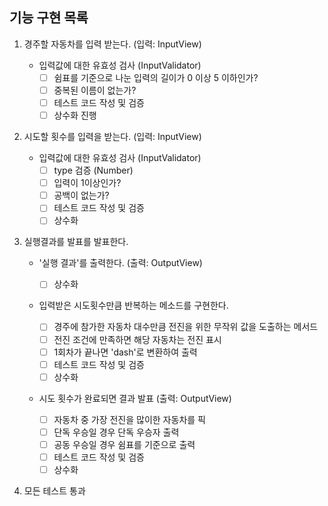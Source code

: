 ## 기능 구현 목록

1. 경주할 자동차를 입력 받는다. (입력: InputView)

   - 입력값에 대한 유효성 검사 (InputValidator)
     - [ ] 쉼표를 기준으로 나눈 입력의 길이가 0 이상 5 이하인가?
     - [ ] 중복된 이름이 없는가?
     - [ ] 테스트 코드 작성 및 검증
     - [ ] 상수화 진행

2. 시도할 횟수를 입력을 받는다. (입력: InputView)

   - 입력값에 대한 유효성 검사 (InputValidator)
     - [ ] type 검증 (Number)
     - [ ] 입력이 1이상인가?
     - [ ] 공백이 없는가?
     - [ ] 테스트 코드 작성 및 검증
     - [ ] 상수화

3. 실행결과를 발표를 발표한다.

   - '실행 결과'를 출력한다. (출력: OutputView)

     - [ ] 상수화

   - 입력받은 시도횟수만큼 반복하는 메소드를 구현한다.

     - [ ] 경주에 참가한 자동차 대수만큼 전진을 위한 무작위 값을 도출하는 메서드
     - [ ] 전진 조건에 만족하면 해당 자동차는 전진 표시
     - [ ] 1회차가 끝나면 'dash'로 변환하여 출력
     - [ ] 테스트 코드 작성 및 검증
     - [ ] 상수화

   - 시도 횟수가 완료되면 결과 발표 (출력: OutputView)
     - [ ] 자동차 중 가장 전진을 많이한 자동차를 픽
     - [ ] 단독 우승일 경우 단독 우승자 출력
     - [ ] 공동 우승일 경우 쉼표를 기준으로 출력
     - [ ] 테스트 코드 작성 및 검증
     - [ ] 상수화

4. 모든 테스트 통과
